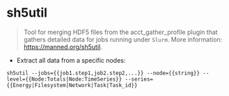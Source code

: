 # sh5util

> Tool for merging HDF5 files from the acct_gather_profile plugin that gathers detailed data for jobs running under `Slurm`.
> More information: <https://manned.org/sh5util>.

- Extract all data from a specific nodes:

`sh5util --jobs={{job1.step1,job2.step2,...}} --node={{string}} --level={{Node:Totals|Node:TimeSeries}} --series={{Energy|Filesystem|Network|Task|Task_id}}`
